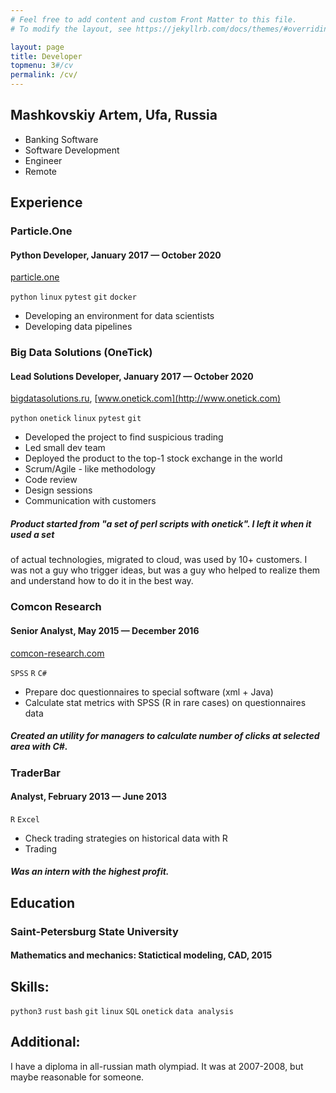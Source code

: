 ```yaml
---
# Feel free to add content and custom Front Matter to this file.
# To modify the layout, see https://jekyllrb.com/docs/themes/#overriding-theme-defaults

layout: page
title: Developer
topmenu: 3#/cv
permalink: /cv/
---
```

## Mashkovskiy Artem, Ufa, Russia

* Banking Software
* Software Development
* Engineer
* Remote

## Experience

### Particle.One
#### Python Developer, January 2017 — October 2020
[particle.one](http://particle.one)

`python` `linux` `pytest` `git` `docker`

* Developing an environment for data scientists
* Developing data pipelines

### Big Data Solutions (OneTick)
#### Lead Solutions Developer, January 2017 — October 2020
[bigdatasolutions.ru](http://bigdatasolutions.ru), [www.onetick.com](http://www.onetick.com)

`python` `onetick` `linux` `pytest` `git`

* Developed the project to find suspicious trading
* Led small dev team
* Deployed the product to the top-1 stock exchange in the world
* Scrum/Agile - like methodology
* Code review
* Design sessions
* Communication with customers

##### Product started from "a set of perl scripts with onetick". I left it when it used a set
of actual technologies, migrated to cloud, was used by 10+ customers. I was not a guy who 
trigger ideas, but was a guy who helped to realize them and understand how to do it in the 
best way.

### Comcon Research
#### Senior Analyst, May 2015 — December 2016
[comcon-research.com](http://comcon-research.com)

`SPSS` `R` `C#`

* Prepare doc questionnaires to special software (xml + Java)
* Calculate stat metrics with SPSS (R in rare cases) on questionnaires data

##### Created an utility for managers to calculate number of clicks at selected area with C\#.

### TraderBar
#### Analyst, February 2013 — June 2013

`R` `Excel`

* Check trading strategies on historical data with R
* Trading

##### Was an intern with the highest profit.

## Education

### Saint-Petersburg State University
#### Mathematics and mechanics: Statictical modeling, CAD, 2015

## Skills:
`python3` `rust` `bash` `git` `linux` `SQL` `onetick` `data analysis`

## Additional:
I have a diploma in all-russian math olympiad. It was at 2007-2008, but maybe reasonable for 
someone.
